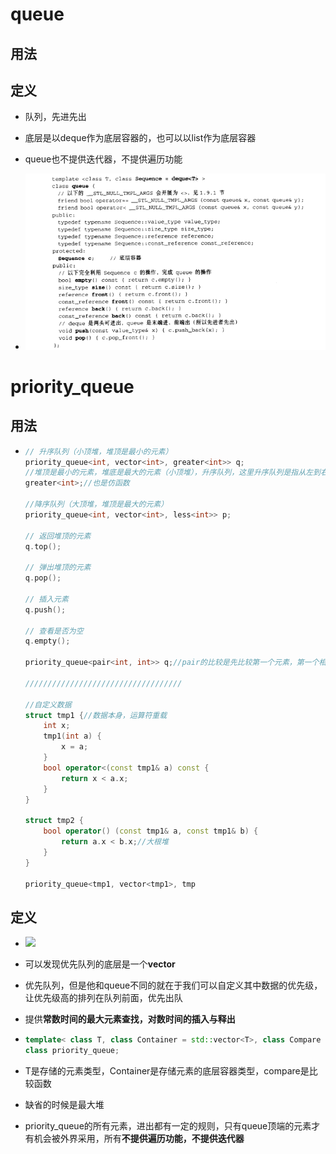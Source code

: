 # queue

## 用法



## 定义

- 队列，先进先出
- 底层是以deque作为底层容器的，也可以以list作为底层容器
- queue也不提供迭代器，不提供遍历功能

- ![](../image/queue数据结构.png)







# priority_queue

## 用法

- ```cpp
  // 升序队列（小顶堆，堆顶是最小的元素）
  priority_queue<int, vector<int>, greater<int>> q;
  //堆顶是最小的元素，堆底是最大的元素（小顶堆），升序队列，这里升序队列是指从左到右，数据依次递增；而本质还是队列，所以每次出去都是最小的元素出去
  greater<int>;//也是仿函数
  
  //降序队列（大顶堆，堆顶是最大的元素）
  priority_queue<int, vector<int>, less<int>> p;
  
  // 返回堆顶的元素
  q.top();
  
  // 弹出堆顶的元素
  q.pop();
  
  // 插入元素
  q.push();
  
  // 查看是否为空
  q.empty();
  
  priority_queue<pair<int, int>> q;//pair的比较是先比较第一个元素，第一个相等就比较第二个元素
  
  ///////////////////////////////////
  
  //自定义数据
  struct tmp1 {//数据本身，运算符重载
      int x;
      tmp1(int a) {
          x = a;
      }
      bool operator<(const tmp1& a) const {
          return x < a.x;
      }
  }
  
  struct tmp2 {
      bool operator() (const tmp1& a, const tmp1& b) {
          return a.x < b.x;//大根堆
      }
  }
  
  priority_queue<tmp1, vector<tmp1>, tmp
  ```



## 定义

- ![](F:\Code\LearningNote\Cplusplus\Note\image\priority_queue的结构.png)
- 可以发现优先队列的底层是一个**vector**



- 优先队列，但是他和queue不同的就在于我们可以自定义其中数据的优先级，让优先级高的排列在队列前面，优先出队

- 提供**常数时间的最大元素查找，对数时间的插入与释出**

- ```cpp
  template< class T, class Container = std::vector<T>, class Compare = std::less<typename Container::value_type> >
  class priority_queue;
  ```

- T是存储的元素类型，Container是存储元素的底层容器类型，compare是比较函数

- 缺省的时候是最大堆



- priority_queue的所有元素，进出都有一定的规则，只有queue顶端的元素才有机会被外界采用，所有**不提供遍历功能，不提供迭代器**
